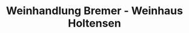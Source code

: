 ---
title: "Weinhandlung Bremer - Weinhaus Holtensen"
url: /goettingen/weinhandlung-bremer-weinhaus-holtensen/
shop: Wein
---